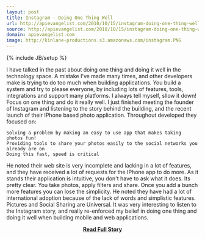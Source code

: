 ```yaml
---
layout: post
title: Instagram - Doing One Thing Well
url: http://apievangelist.com/2010/10/15/instagram-doing-one-thing-well/
source: http://apievangelist.com/2010/10/15/instagram-doing-one-thing-well/
domain: apievangelist.com
image: http://kinlane-productions.s3.amazonaws.com/instagram.PNG
---
```

{% include JB/setup %}<p>I have talked in the past about doing one thing and doing it well in the technology space.  A mistake I've made many times, and other developers make is trying to do too much when building applications.
You build a system and try to please everyone, by including lots of features, tools, integrations and support many platforms.  I always tell myself, sllow it down!  Focus on one thing and do it really well.
I just finished meeting the founder of Instagram and listening to the story behind the building, and the recent launch of their IPhone based photo application.  Throughout developed they focused on:

	Solving a problem by making an easy to use app that makes taking photos fun!
	Providing tools to share your photos easily to the social networks you already are on
	Doing this fast, speed is critical

He noted their web site is very incomplete and lacking in a lot of features, and they have received a lot of requests for the IPhone app to do more.
As it stands their application is intuitive, you don't have to ask what it does.  Its pretty clear.  You take photos, apply filters and share.  Once you add a bunch more features you can lose the simplicity.
He noted they have had a lot of international adoption because of the lack of words and simplistic features.  Pictures and Social Sharing are Universal.
It was very interesting to listen to the Instagram story, and really re-enforced my belief in doing one thing and doing it well when building mobile and web applications.
</p>
<center><p><a href="http://apievangelist.com/2010/10/15/instagram-doing-one-thing-well/" style='padding:25px; font-sze:18px; font-weight: bold;'>Read Full Story</a></p></center>
